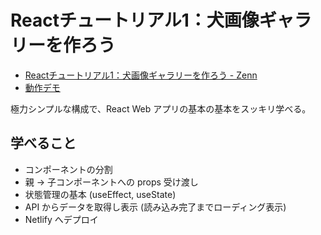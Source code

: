 # Reactチュートリアル1：犬画像ギャラリーを作ろう

* [Reactチュートリアル1：犬画像ギャラリーを作ろう - Zenn](https://zenn.dev/likr/articles/6be53ca64f29aa035f07)
* [動作デモ](https://hopeful-goldwasser-f53917.netlify.app/)

極力シンプルな構成で、React Web アプリの基本の基本をスッキリ学べる。

## 学べること

* コンポーネントの分割
* 親 → 子コンポーネントへの props 受け渡し
* 状態管理の基本 (useEffect, useState)
* API からデータを取得し表示 (読み込み完了までローディング表示)
* Netlify へデプロイ